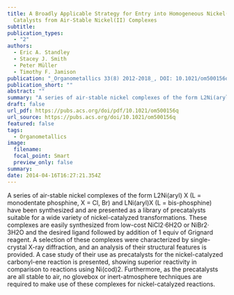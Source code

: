 ```yaml
---
title: A Broadly Applicable Strategy for Entry into Homogeneous Nickel(0)
  Catalysts from Air-Stable Nickel(II) Complexes
subtitle: 
publication_types:
  - "2"
authors:
  - Eric A. Standley
  - Stacey J. Smith
  - Peter Müller
  - Timothy F. Jamison
publication: "_Organometallics 33(8) 2012-2018_, DOI: 10.1021/om500156q"
publication_short: ""
abstract: ""
summary: "A series of air-stable nickel complexes of the form L2Ni(aryl) X (L = monodentate phosphine, X = Cl, Br) and LNi(aryl)X (L = bis-phosphine) have been synthesized and are presented as a library of precatalysts suitable for a wide variety of nickel-catalyzed transformations. These complexes are easily synthesized from low-cost NiCl2·6H2O or NiBr2· 3H2O and the desired ligand followed by addition of 1 equiv of Grignard reagent. A selection of these complexes were characterized by single-crystal X-ray diffraction, and an analysis of their structural features is provided. A case study of their use as precatalysts for the nickel-catalyzed carbonyl-ene reaction is presented, showing superior reactivity in comparison to reactions using Ni(cod)2. Furthermore, as the precatalysts are all stable to air, no glovebox or inert-atmosphere techniques are required to make use of these complexes for nickel-catalyzed reactions."
draft: false
url_pdf: https://pubs.acs.org/doi/pdf/10.1021/om500156q
url_source: https://pubs.acs.org/doi/10.1021/om500156q
featured: false
tags:
  - Organometallics
image:
  filename:
  focal_point: Smart
  preview_only: false
summary: 
date: 2014-04-16T16:27:21.354Z
---
```

  A series of air-stable nickel complexes of the form L2Ni(aryl) X (L = monodentate phosphine, X = Cl, Br) and LNi(aryl)X (L = bis-phosphine) have been synthesized and are presented as a library of precatalysts suitable for a wide variety of nickel-catalyzed transformations. These complexes are easily synthesized from low-cost NiCl2·6H2O or NiBr2· 3H2O and the desired ligand followed by addition of 1 equiv of Grignard reagent. A selection of these complexes were characterized by single-crystal X-ray diffraction, and an analysis of their structural features is provided. A case study of their use as precatalysts for the nickel-catalyzed carbonyl-ene reaction is presented, showing superior reactivity in comparison to reactions using Ni(cod)2. Furthermore, as the precatalysts are all stable to air, no glovebox or inert-atmosphere techniques are required to make use of these complexes for nickel-catalyzed reactions.
